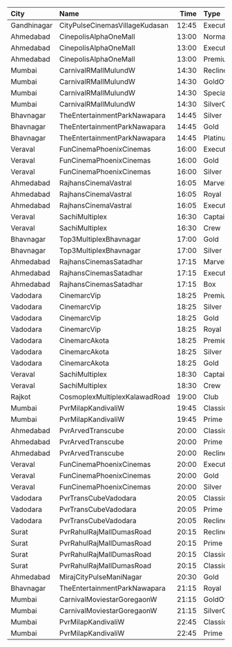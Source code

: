 | City        | Name                           |  Time | Type            | Price | Capacity | Booked |
| :---------- | :----------------------------- | ----: | :-------------- | ----: | -------: | -----: |
| Gandhinagar | CityPulseCinemasVillageKudasan | 12:45 | Executive       |  110₹ |       10 |      0 |
| Ahmedabad   | CinepolisAlphaOneMall          | 13:00 | Normal          |  150₹ |       36 |      0 |
| Ahmedabad   | CinepolisAlphaOneMall          | 13:00 | Executive       |  150₹ |       78 |      3 |
| Ahmedabad   | CinepolisAlphaOneMall          | 13:00 | Premium         |  170₹ |       50 |      2 |
| Mumbai      | CarnivalRMallMulundW           | 14:30 | ReclinerOffline |  200₹ |       13 |     10 |
| Mumbai      | CarnivalRMallMulundW           | 14:30 | GoldOffline     |  110₹ |      114 |     67 |
| Mumbai      | CarnivalRMallMulundW           | 14:30 | SpecialOffline  |  130₹ |       18 |      9 |
| Mumbai      | CarnivalRMallMulundW           | 14:30 | SilverOffline   |  110₹ |       95 |     47 |
| Bhavnagar   | TheEntertainmentParkNawapara   | 14:45 | Silver          |  120₹ |       22 |      0 |
| Bhavnagar   | TheEntertainmentParkNawapara   | 14:45 | Gold            |  120₹ |      142 |     26 |
| Bhavnagar   | TheEntertainmentParkNawapara   | 14:45 | Platinum        |  150₹ |       29 |      4 |
| Veraval     | FunCinemaPhoenixCinemas        | 16:00 | Executive       |  100₹ |       15 |      0 |
| Veraval     | FunCinemaPhoenixCinemas        | 16:00 | Gold            |  100₹ |       88 |      0 |
| Veraval     | FunCinemaPhoenixCinemas        | 16:00 | Silver          |  100₹ |       22 |      0 |
| Ahmedabad   | RajhansCinemaVastral           | 16:05 | Marvel          |  140₹ |       26 |      0 |
| Ahmedabad   | RajhansCinemaVastral           | 16:05 | Royal           |  160₹ |       52 |      0 |
| Ahmedabad   | RajhansCinemaVastral           | 16:05 | Executive       |  180₹ |      140 |      0 |
| Veraval     | SachiMultiplex                 | 16:30 | Captain         |  100₹ |       68 |      8 |
| Veraval     | SachiMultiplex                 | 16:30 | Crew            |  100₹ |       60 |     12 |
| Bhavnagar   | Top3MultiplexBhavnagar         | 17:00 | Gold            |   70₹ |      100 |      0 |
| Bhavnagar   | Top3MultiplexBhavnagar         | 17:00 | Silver          |   70₹ |      100 |      0 |
| Ahmedabad   | RajhansCinemasSatadhar         | 17:15 | Marvel          |  140₹ |       26 |      0 |
| Ahmedabad   | RajhansCinemasSatadhar         | 17:15 | Executive       |  160₹ |       71 |      9 |
| Ahmedabad   | RajhansCinemasSatadhar         | 17:15 | Box             |  160₹ |        5 |      5 |
| Vadodara    | CinemarcVip                    | 18:25 | Premium         |   90₹ |       13 |      0 |
| Vadodara    | CinemarcVip                    | 18:25 | Silver          |  110₹ |       87 |      0 |
| Vadodara    | CinemarcVip                    | 18:25 | Gold            |  110₹ |       20 |      0 |
| Vadodara    | CinemarcVip                    | 18:25 | Royal           |  120₹ |       19 |      0 |
| Vadodara    | CinemarcAkota                  | 18:25 | Premier         |   80₹ |       12 |      0 |
| Vadodara    | CinemarcAkota                  | 18:25 | Silver          |  100₹ |       87 |      0 |
| Vadodara    | CinemarcAkota                  | 18:25 | Gold            |  110₹ |       25 |      4 |
| Veraval     | SachiMultiplex                 | 18:30 | Captain         |  100₹ |       68 |     16 |
| Veraval     | SachiMultiplex                 | 18:30 | Crew            |  100₹ |       60 |     12 |
| Rajkot      | CosmoplexMultiplexKalawadRoad  | 19:00 | Club            |  200₹ |       10 |      0 |
| Mumbai      | PvrMilapKandivaliW             | 19:45 | Classic         |  170₹ |       55 |      9 |
| Mumbai      | PvrMilapKandivaliW             | 19:45 | Prime           |  170₹ |       28 |     10 |
| Ahmedabad   | PvrArvedTranscube              | 20:00 | Classic         |  150₹ |       60 |      0 |
| Ahmedabad   | PvrArvedTranscube              | 20:00 | Prime           |  150₹ |      238 |     35 |
| Ahmedabad   | PvrArvedTranscube              | 20:00 | Recliner        |  300₹ |       12 |      0 |
| Veraval     | FunCinemaPhoenixCinemas        | 20:00 | Executive       |  100₹ |       15 |      0 |
| Veraval     | FunCinemaPhoenixCinemas        | 20:00 | Gold            |  100₹ |       88 |      0 |
| Veraval     | FunCinemaPhoenixCinemas        | 20:00 | Silver          |  100₹ |       22 |      0 |
| Vadodara    | PvrTransCubeVadodara           | 20:05 | Classic         |  150₹ |       34 |      0 |
| Vadodara    | PvrTransCubeVadodara           | 20:05 | Prime           |  150₹ |      100 |      4 |
| Vadodara    | PvrTransCubeVadodara           | 20:05 | Recliner        |  300₹ |        8 |      0 |
| Surat       | PvrRahulRajMallDumasRoad       | 20:15 | Recliner        |  370₹ |       24 |      0 |
| Surat       | PvrRahulRajMallDumasRoad       | 20:15 | Prime           |  200₹ |       87 |     23 |
| Surat       | PvrRahulRajMallDumasRoad       | 20:15 | ClassicPlus     |  190₹ |       30 |      6 |
| Surat       | PvrRahulRajMallDumasRoad       | 20:15 | Classic         |  180₹ |       30 |      0 |
| Ahmedabad   | MirajCityPulseManiNagar        | 20:30 | Gold            |  170₹ |       24 |      3 |
| Bhavnagar   | TheEntertainmentParkNawapara   | 21:15 | Royal           |  250₹ |       22 |      0 |
| Mumbai      | CarnivalMoviestarGoregaonW     | 21:15 | GoldOffline     |  110₹ |       23 |      6 |
| Mumbai      | CarnivalMoviestarGoregaonW     | 21:15 | SilverOffline   |  110₹ |       13 |      0 |
| Mumbai      | PvrMilapKandivaliW             | 22:45 | Classic         |  170₹ |       52 |      2 |
| Mumbai      | PvrMilapKandivaliW             | 22:45 | Prime           |  170₹ |       28 |      2 |